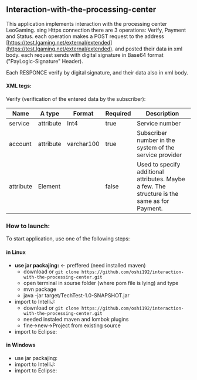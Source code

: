 ## Interaction-with-the-processing-center
This application implements interaction with the processing center LeoGaming.
sing Https connection
there are 3 operations: Verify, Payment and Status.
each operation makes a POST request to the address [https://test.lgaming.net/external/extended](https://test.lgaming.net/external/extended). and posted their data in xml body.
each request sends with digital signature in Base64 format ("PayLogic-Signature" Header).

Each RESPONCE verify by digital signature, and their data also in xml body.
#### XML tegs:
Verify (verification of the entered data by the subscriber):

Name | A type | Format | Required | Description
--- | --- | --- | --- | ---
service | attribute | Int4 | true |Service number
account |attribute |varchar100 |true  |Subscriber number in the system of the service provider
attribute  |Element  | |false |Used to specify additional attributes. Maybe a few. The structure is the same as for Payment.



### How to launch:
To start application, use one of the following steps:
#### in Linux
 - **use jar packajing:** <- preffered (need installed maven) 
    - download or ```git clone https://github.com/oshi192/interaction-with-the-processing-center.git```
    - open terminal in sourse folder (where pom file is lying) and type
    - mvn package
    - java -jar target/TechTest-1.0-SNAPSHOT.jar  
 - import to IntelliJ: 
    - download or ```git clone https://github.com/oshi192/interaction-with-the-processing-center.git```
    - needed instaled maven and lombok plugins 
    - fine->new->Project from existing source
 - import to Eclipse: 
#### in Windows
 - use jar packajing:
 - import to IntelliJ: 
 - import to Eclipse: 

